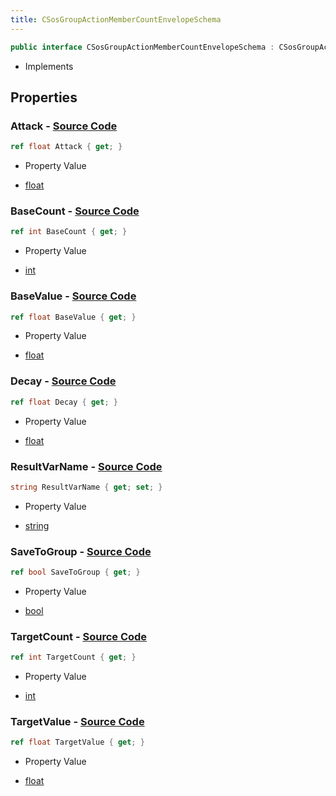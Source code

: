 ```yaml
---
title: CSosGroupActionMemberCountEnvelopeSchema
---
```


```csharp
public interface CSosGroupActionMemberCountEnvelopeSchema : CSosGroupActionSchema, ISchemaClass<CSosGroupActionSchema>, ISchemaClass<CSosGroupActionMemberCountEnvelopeSchema>, ISchemaField, ISchemaClass, INativeHandle
```

- Implements

## Properties

### **Attack** - [Source Code](https://github.com/swiftly-solution/swiftlys2/blob/main/managed/src/SwiftlyS2.Generated/Schemas/Interfaces/CSosGroupActionMemberCountEnvelopeSchema.cs#L24)

```csharp
ref float Attack { get; }
```

- Property Value

- [float](https://learn.microsoft.com/dotnet/api/system.single)

### **BaseCount** - [Source Code](https://github.com/swiftly-solution/swiftlys2/blob/main/managed/src/SwiftlyS2.Generated/Schemas/Interfaces/CSosGroupActionMemberCountEnvelopeSchema.cs#L16)

```csharp
ref int BaseCount { get; }
```

- Property Value

- [int](https://learn.microsoft.com/dotnet/api/system.int32)

### **BaseValue** - [Source Code](https://github.com/swiftly-solution/swiftlys2/blob/main/managed/src/SwiftlyS2.Generated/Schemas/Interfaces/CSosGroupActionMemberCountEnvelopeSchema.cs#L20)

```csharp
ref float BaseValue { get; }
```

- Property Value

- [float](https://learn.microsoft.com/dotnet/api/system.single)

### **Decay** - [Source Code](https://github.com/swiftly-solution/swiftlys2/blob/main/managed/src/SwiftlyS2.Generated/Schemas/Interfaces/CSosGroupActionMemberCountEnvelopeSchema.cs#L26)

```csharp
ref float Decay { get; }
```

- Property Value

- [float](https://learn.microsoft.com/dotnet/api/system.single)

### **ResultVarName** - [Source Code](https://github.com/swiftly-solution/swiftlys2/blob/main/managed/src/SwiftlyS2.Generated/Schemas/Interfaces/CSosGroupActionMemberCountEnvelopeSchema.cs#L28)

```csharp
string ResultVarName { get; set; }
```

- Property Value

- [string](https://learn.microsoft.com/dotnet/api/system.string)

### **SaveToGroup** - [Source Code](https://github.com/swiftly-solution/swiftlys2/blob/main/managed/src/SwiftlyS2.Generated/Schemas/Interfaces/CSosGroupActionMemberCountEnvelopeSchema.cs#L30)

```csharp
ref bool SaveToGroup { get; }
```

- Property Value

- [bool](https://learn.microsoft.com/dotnet/api/system.boolean)

### **TargetCount** - [Source Code](https://github.com/swiftly-solution/swiftlys2/blob/main/managed/src/SwiftlyS2.Generated/Schemas/Interfaces/CSosGroupActionMemberCountEnvelopeSchema.cs#L18)

```csharp
ref int TargetCount { get; }
```

- Property Value

- [int](https://learn.microsoft.com/dotnet/api/system.int32)

### **TargetValue** - [Source Code](https://github.com/swiftly-solution/swiftlys2/blob/main/managed/src/SwiftlyS2.Generated/Schemas/Interfaces/CSosGroupActionMemberCountEnvelopeSchema.cs#L22)

```csharp
ref float TargetValue { get; }
```

- Property Value

- [float](https://learn.microsoft.com/dotnet/api/system.single)

